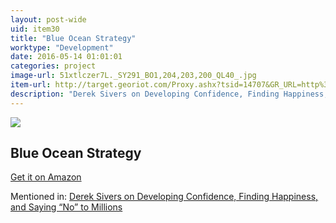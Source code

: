 ```yaml
---
layout: post-wide
uid: item30
title: "Blue Ocean Strategy"
worktype: "Development"
date: 2016-05-14 01:01:01
categories: project
image-url: 51xtlczer7L._SY291_BO1,204,203,200_QL40_.jpg
item-url: http://target.georiot.com/Proxy.ashx?tsid=14707&GR_URL=http%3A%2F%2Fwww.amazon.com%2FBlue-Ocean-Strategy-Uncontested-Competition%2Fdp%2F1591396190%2F
description: "Derek Sivers on Developing Confidence, Finding Happiness, and Saying “No” to Millions"
---
```

<a href="http://target.georiot.com/Proxy.ashx?tsid=14707&GR_URL=http%3A%2F%2Fwww.amazon.com%2FBlue-Ocean-Strategy-Uncontested-Competition%2Fdp%2F1591396190%2F" target="blank"><img src="../../../../img/thumbs/51xtlczer7L._SY291_BO1,204,203,200_QL40_.jpg" class="prod-img"></a>
<h2>Blue Ocean Strategy</h2>
<p><a href="http://target.georiot.com/Proxy.ashx?tsid=14707&GR_URL=http%3A%2F%2Fwww.amazon.com%2FBlue-Ocean-Strategy-Uncontested-Competition%2Fdp%2F1591396190%2F" target="blank">Get it on Amazon</a><p>
<p>Mentioned in: <a href="http://fourhourworkweek.com/2015/12/14/derek-sivers-on-developing-confidence-finding-happiness-and-saying-no-to-millions/" target="blank">Derek Sivers on Developing Confidence, Finding Happiness, and Saying “No” to Millions</a></p>
